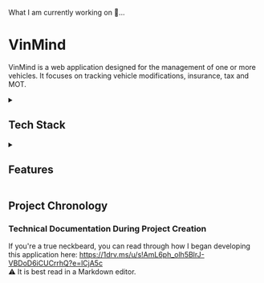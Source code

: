 What I am currently working on 🔨...

# VinMind

VinMind is a web application designed for the management of one or more vehicles. It focuses on tracking vehicle modifications, insurance, tax and MOT.
<details>
<summary><h2>Tech Stack</h2></summary>

### Frontend

- **[Next.js](https://nextjs.org/)**: Utilised for server-side rendering, enhancing performance and SEO.
- **[TypeScript](https://www.typescriptlang.org/)**: Employed for static type checking, improving code reliability.
- **[Shadcn/UI](https://ui.shadcn.com/)**: A minimal yet beautifully designed UI component library.
- **[Tailwind CSS](https://tailwindcss.com/)**: Used for utility-first styling, ensuring a modern and responsive UI.
- **[Cloudinary](https://cloudinary.com/)**: Used for hosting the files uploaded to a modification. 

### Backend

- **[Prisma](https://www.prisma.io/)**: Handles database interactions.
- **[PlanetScale](https://planetscale.com/)**: MySQL database platform.
- **[Node.js](https://nodejs.org/en)**: Serves as the backend runtime.

### Authentication
- **[Clerk](https://clerk.com/)**: Integrated for user authentication and session management.

</details>
  
<details>
<summary><h2>Features</h2></summary>

## Vehicle Overview

This tab provides an overview of your vehicle's data, depending on how you have populated the vehicle's information in the web app.
![overview](https://github.com/BenMoat/BenMoat/assets/43743754/7e8fca69-b53f-4dc5-8f3b-44da89ff027f)
> This screenshot shows a vehicle where the user has opted to input their reg to retrieve their tax and MOT status via the DVLA RES API.
> The user has also supplied a comprehensive list of modifications added to their vehicle.
> This provides the user with a daily reminder of how much money they have ~~wasted~~ *spent on modifications. 💸

## Modifications 

Display a list of modifications with multiple ways of filtering them: 
![modifications](https://github.com/BenMoat/BenMoat/assets/43743754/61c4152d-4a22-4b6f-a70a-5099adb08e0a)
> The user has 17 modifications, all with either one or more attachments, as highlighted by the Files column. 

### Modification
Invoices or any relevant files related to the modification can be attached:
![modification](https://github.com/BenMoat/BenMoat/assets/43743754/2a44cef8-8101-446a-9439-9fab1076e7e9)
> The user has created a non-obsolete modification and has attached torque spec instructions that they are highly unlikely to follow. 

## Modification Types
Catergorise your modifications by what type they are: exterior, interior, performance etc:
![modification-types](https://github.com/BenMoat/BenMoat/assets/43743754/70d9a5cf-7b59-4a06-8687-c5d5bde4ae36)
> The user is able to see all modifications related to this modification type and is able to click on one to view or edit it. 

## Settings 
Change your vehicle's name, supply the registration number or delete data associated with this vehicle:
![settings](https://github.com/BenMoat/BenMoat/assets/43743754/786acc41-28d4-4f92-9cd3-19c0f77f3733)
> The user can change their vehicle's name or delete the vehicle entirely at any time.
> Security features are built in so a user cannot delete all modification types unless there are no modifications associated with that type. 

## Tax, MOT and Insurance
Mistakenly, the government trusted me with some API keys. <br>
Enter your vehicle's registration number to view its up-to-date tax and MOT status in the Overview tab. This is directly sourced from the [DVLA RES API](https://developer-portal.driver-vehicle-licensing.api.gov.uk/apis/vehicle-enquiry-service/vehicle-enquiry-service-description.html#response). 

To avoid getting 429'd, a request is only sent to the RES API if the user has **added/changed** their registration or it has been **24 hours** since the API was last called:

![last-updated-badge](https://github.com/BenMoat/BenMoat/assets/43743754/69daa833-8007-4dc1-9114-2c62427abb4b)
> The user is able to see how up-to-date the tax and MOT status is by clicking on the question mark icon. 

The insurance is dependant on the user selecting the date. This still follows the same principal of calling an api once evert 24 hours to ensure its reflecting the correct data. In this instance, the API is called to determine whether to update the insurance status as "Insured" or "Not Insured":

![insurance-reminder](https://github.com/BenMoat/BenMoat/assets/43743754/fc14ec3d-eb13-4692-873f-01ddb9eda374)
![insurance-card](https://github.com/BenMoat/BenMoat/assets/43743754/060c6edd-c503-446f-882f-a76606e95d2a)


## Light and Dark Mode:
For some reason, people prefer light mode so I reluctantly added this option:
![light-dark-mode](https://github.com/BenMoat/BenMoat/assets/43743754/61c2fffc-f803-484e-b2af-9004a81fc21e)
> It is automatically set depending on your system theme, however, you can change the web app's theme at any time and your preference will be retained. 

</details>

## Project Chronology
### Technical Documentation During Project Creation
If you're a true neckbeard, you can read through how I began developing this application here: https://1drv.ms/u/s!AmL6ph_olh5BlrJ-VBDoD6iCUCrrhQ?e=lCjA5c <br>
⚠️ It is best read in a Markdown editor. 
